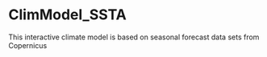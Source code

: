 # ClimModel_SSTA
This interactive climate model is based on seasonal forecast data sets from Copernicus
